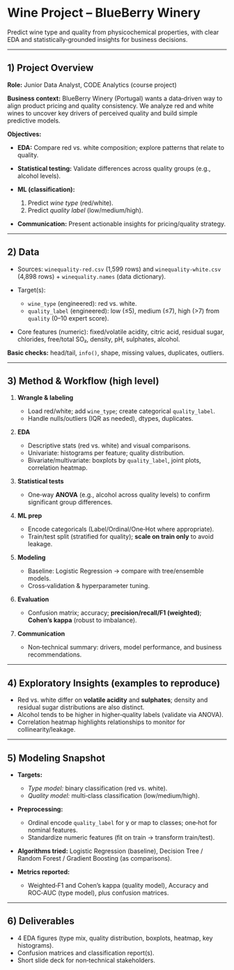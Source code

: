 # Wine Project – BlueBerry Winery

Predict wine type and quality from physicochemical properties, with clear EDA and statistically‑grounded insights for business decisions.

---

## 1) Project Overview

**Role:** Junior Data Analyst, CODE Analytics (course project)

**Business context:** BlueBerry Winery (Portugal) wants a data‑driven way to align product pricing and quality consistency. We analyze red and white wines to uncover key drivers of perceived quality and build simple predictive models.

**Objectives:**

* **EDA:** Compare red vs. white composition; explore patterns that relate to quality.
* **Statistical testing:** Validate differences across quality groups (e.g., alcohol levels).
* **ML (classification):**

  1. Predict *wine type* (red/white).
  2. Predict *quality label* (low/medium/high).
* **Communication:** Present actionable insights for pricing/quality strategy.

---

## 2) Data

* Sources: `winequality-red.csv` (1,599 rows) and `winequality-white.csv` (4,898 rows) + `winequality.names` (data dictionary).
* Target(s):

  * `wine_type` (engineered): red vs. white.
  * `quality_label` (engineered): low (≤5), medium (≤7), high (>7) from `quality` (0–10 expert score).
* Core features (numeric): fixed/volatile acidity, citric acid, residual sugar, chlorides, free/total SO₂, density, pH, sulphates, alcohol.

**Basic checks:** head/tail, `info()`, shape, missing values, duplicates, outliers.

---

## 3) Method & Workflow (high level)

1. **Wrangle & labeling**

   * Load red/white; add `wine_type`; create categorical `quality_label`.
   * Handle nulls/outliers (IQR as needed), dtypes, duplicates.
2. **EDA**

   * Descriptive stats (red vs. white) and visual comparisons.
   * Univariate: histograms per feature; quality distribution.
   * Bivariate/multivariate: boxplots by `quality_label`, joint plots, correlation heatmap.
3. **Statistical tests**

   * One‑way **ANOVA** (e.g., alcohol across quality levels) to confirm significant group differences.
4. **ML prep**

   * Encode categoricals (Label/Ordinal/One‑Hot where appropriate).
   * Train/test split (stratified for quality); **scale on train only** to avoid leakage.
5. **Modeling**

   * Baseline: Logistic Regression → compare with tree/ensemble models.
   * Cross‑validation & hyperparameter tuning.
6. **Evaluation**

   * Confusion matrix; accuracy; **precision/recall/F1 (weighted)**; **Cohen’s kappa** (robust to imbalance).
7. **Communication**

   * Non‑technical summary: drivers, model performance, and business recommendations.

---

## 4) Exploratory Insights (examples to reproduce)

* Red vs. white differ on **volatile acidity** and **sulphates**; density and residual sugar distributions are also distinct.
* Alcohol tends to be higher in higher‑quality labels (validate via ANOVA).
* Correlation heatmap highlights relationships to monitor for collinearity/leakage.

---

## 5) Modeling Snapshot

* **Targets:**

  * *Type model:* binary classification (red vs. white).
  * *Quality model:* multi‑class classification (low/medium/high).
* **Preprocessing:**

  * Ordinal encode `quality_label` for y or map to classes; one‑hot for nominal features.
  * Standardize numeric features (fit on train → transform train/test).
* **Algorithms tried:** Logistic Regression (baseline), Decision Tree / Random Forest / Gradient Boosting (as comparisons).
* **Metrics reported:**

  * Weighted‑F1 and Cohen’s kappa (quality model), Accuracy and ROC‑AUC (type model), plus confusion matrices.

---

## 6) Deliverables

* 4 EDA figures (type mix, quality distribution, boxplots, heatmap, key histograms).
* Confusion matrices and classification report(s).
* Short slide deck for non‑technical stakeholders.
